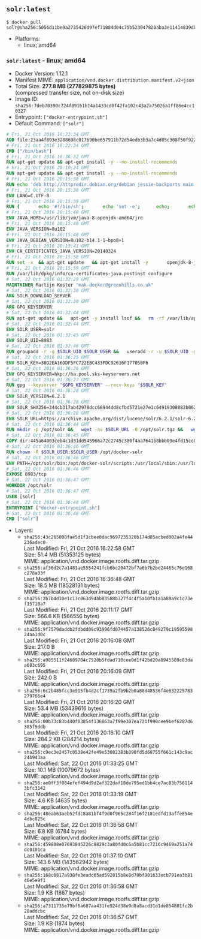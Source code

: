 ## `solr:latest`

```console
$ docker pull solr@sha256:5056d11be9a2735426d97ef71084d04c75b523047820aba3e11414839db76fa4
```

-	Platforms:
	-	linux; amd64

### `solr:latest` - linux; amd64

-	Docker Version: 1.12.1
-	Manifest MIME: `application/vnd.docker.distribution.manifest.v2+json`
-	Total Size: **277.8 MB (277829875 bytes)**  
	(compressed transfer size, not on-disk size)
-	Image ID: `sha256:7deb70390c724f891b1b14a1433cd0f42fa102c43a2a75026a1ff86e4cc10327`
-	Entrypoint: `["docker-entrypoint.sh"]`
-	Default Command: `["solr"]`

```dockerfile
# Fri, 21 Oct 2016 16:22:34 GMT
ADD file:23aa4f893e3288698c017b90be657911b72d54edb3b3a7c4d05c308f50f9228f in / 
# Fri, 21 Oct 2016 16:22:34 GMT
CMD ["/bin/bash"]
# Fri, 21 Oct 2016 16:36:32 GMT
RUN apt-get update && apt-get install -y --no-install-recommends 		ca-certificates 		curl 		wget 	&& rm -rf /var/lib/apt/lists/*
# Fri, 21 Oct 2016 20:10:24 GMT
RUN apt-get update && apt-get install -y --no-install-recommends 		bzip2 		unzip 		xz-utils 	&& rm -rf /var/lib/apt/lists/*
# Fri, 21 Oct 2016 20:15:38 GMT
RUN echo 'deb http://httpredir.debian.org/debian jessie-backports main' > /etc/apt/sources.list.d/jessie-backports.list
# Fri, 21 Oct 2016 20:15:38 GMT
ENV LANG=C.UTF-8
# Fri, 21 Oct 2016 20:15:39 GMT
RUN { 		echo '#!/bin/sh'; 		echo 'set -e'; 		echo; 		echo 'dirname "$(dirname "$(readlink -f "$(which javac || which java)")")"'; 	} > /usr/local/bin/docker-java-home 	&& chmod +x /usr/local/bin/docker-java-home
# Fri, 21 Oct 2016 20:15:40 GMT
ENV JAVA_HOME=/usr/lib/jvm/java-8-openjdk-amd64/jre
# Fri, 21 Oct 2016 20:15:40 GMT
ENV JAVA_VERSION=8u102
# Fri, 21 Oct 2016 20:15:40 GMT
ENV JAVA_DEBIAN_VERSION=8u102-b14.1-1~bpo8+1
# Fri, 21 Oct 2016 20:15:41 GMT
ENV CA_CERTIFICATES_JAVA_VERSION=20140324
# Fri, 21 Oct 2016 20:15:58 GMT
RUN set -x 	&& apt-get update 	&& apt-get install -y 		openjdk-8-jre-headless="$JAVA_DEBIAN_VERSION" 		ca-certificates-java="$CA_CERTIFICATES_JAVA_VERSION" 	&& rm -rf /var/lib/apt/lists/* 	&& [ "$JAVA_HOME" = "$(docker-java-home)" ]
# Fri, 21 Oct 2016 20:15:59 GMT
RUN /var/lib/dpkg/info/ca-certificates-java.postinst configure
# Sat, 22 Oct 2016 01:32:29 GMT
MAINTAINER Martijn Koster "mak-docker@greenhills.co.uk"
# Sat, 22 Oct 2016 01:32:30 GMT
ARG SOLR_DOWNLOAD_SERVER
# Sat, 22 Oct 2016 01:32:30 GMT
ARG GPG_KEYSERVER
# Sat, 22 Oct 2016 01:32:44 GMT
RUN apt-get update &&   apt-get -y install lsof &&   rm -rf /var/lib/apt/lists/*
# Sat, 22 Oct 2016 01:32:44 GMT
ENV SOLR_USER=solr
# Sat, 22 Oct 2016 01:32:45 GMT
ENV SOLR_UID=8983
# Sat, 22 Oct 2016 01:32:46 GMT
RUN groupadd -r -g $SOLR_UID $SOLR_USER &&   useradd -r -u $SOLR_UID -g $SOLR_USER $SOLR_USER
# Sat, 22 Oct 2016 01:36:25 GMT
ENV SOLR_KEY=38D2EA16DDF5FC722EBC433FDC92616F177050F6
# Sat, 22 Oct 2016 01:36:26 GMT
ENV GPG_KEYSERVER=hkp://ha.pool.sks-keyservers.net
# Sat, 22 Oct 2016 01:36:27 GMT
RUN gpg --keyserver "$GPG_KEYSERVER" --recv-keys "$SOLR_KEY"
# Sat, 22 Oct 2016 01:36:28 GMT
ENV SOLR_VERSION=6.2.1
# Sat, 22 Oct 2016 01:36:28 GMT
ENV SOLR_SHA256=344cb317ab42978dcc66944dd8cfbd5721e27e1c64919308082b0623a310b607
# Sat, 22 Oct 2016 01:36:28 GMT
ENV SOLR_URL=https://archive.apache.org/dist/lucene/solr/6.2.1/solr-6.2.1.tgz
# Sat, 22 Oct 2016 01:36:44 GMT
RUN mkdir -p /opt/solr &&   wget -nv $SOLR_URL -O /opt/solr.tgz &&   wget -nv $SOLR_URL.asc -O /opt/solr.tgz.asc &&   echo "$SOLR_SHA256 */opt/solr.tgz" | sha256sum -c - &&   (>&2 ls -l /opt/solr.tgz /opt/solr.tgz.asc) &&   gpg --batch --verify /opt/solr.tgz.asc /opt/solr.tgz &&   tar -C /opt/solr --extract --file /opt/solr.tgz --strip-components=1 &&   rm /opt/solr.tgz* &&   rm -Rf /opt/solr/docs/ &&   mkdir -p /opt/solr/server/solr/lib /opt/solr/server/solr/mycores &&   sed -i -e 's/#SOLR_PORT=8983/SOLR_PORT=8983/' /opt/solr/bin/solr.in.sh &&   sed -i -e '/-Dsolr.clustering.enabled=true/ a SOLR_OPTS="$SOLR_OPTS -Dsun.net.inetaddr.ttl=60 -Dsun.net.inetaddr.negative.ttl=60"' /opt/solr/bin/solr.in.sh &&   chown -R $SOLR_USER:$SOLR_USER /opt/solr &&   mkdir /docker-entrypoint-initdb.d /opt/docker-solr/
# Sat, 22 Oct 2016 01:36:45 GMT
COPY dir:445a64003ceb4c1d31dd545966a72c2745c380f4aa7641b8bbb09e4fd15cc0f6 in /opt/docker-solr/scripts 
# Sat, 22 Oct 2016 01:36:46 GMT
RUN chown -R $SOLR_USER:$SOLR_USER /opt/docker-solr
# Sat, 22 Oct 2016 01:36:46 GMT
ENV PATH=/opt/solr/bin:/opt/docker-solr/scripts:/usr/local/sbin:/usr/local/bin:/usr/sbin:/usr/bin:/sbin:/bin
# Sat, 22 Oct 2016 01:36:46 GMT
EXPOSE 8983/tcp
# Sat, 22 Oct 2016 01:36:47 GMT
WORKDIR /opt/solr
# Sat, 22 Oct 2016 01:36:47 GMT
USER [solr]
# Sat, 22 Oct 2016 01:36:48 GMT
ENTRYPOINT ["docker-entrypoint.sh"]
# Sat, 22 Oct 2016 01:36:48 GMT
CMD ["solr"]
```

-	Layers:
	-	`sha256:43c265008fae5d1f3cbee0dac9697235320b174d85acbed002a4fe44236adec0`  
		Last Modified: Fri, 21 Oct 2016 16:22:58 GMT  
		Size: 51.4 MB (51353125 bytes)  
		MIME: application/vnd.docker.image.rootfs.diff.tar.gzip
	-	`sha256:af36d2c7a1481ae5554241fcb6bc20472bf7a6b7b2be24465c76e168c278a03f`  
		Last Modified: Fri, 21 Oct 2016 16:36:48 GMT  
		Size: 18.5 MB (18528131 bytes)  
		MIME: application/vnd.docker.image.rootfs.diff.tar.gzip
	-	`sha256:2b7b4d10e1c13c063d94bb83588b327f4c4f5a10fb1a1a89a9c1c73ef15710a7`  
		Last Modified: Fri, 21 Oct 2016 20:11:17 GMT  
		Size: 566.6 KB (566556 bytes)  
		MIME: application/vnd.docker.image.rootfs.diff.tar.gzip
	-	`sha256:9f7579daddb2fdbdd09c93996fd074457a138526c049279c1959559824aa1d0c`  
		Last Modified: Fri, 21 Oct 2016 20:16:08 GMT  
		Size: 217.0 B  
		MIME: application/vnd.docker.image.rootfs.diff.tar.gzip
	-	`sha256:a985511f24689704c7520b5fdad710cee0d1f42bd20a8945589c83daa683c695`  
		Last Modified: Fri, 21 Oct 2016 20:16:09 GMT  
		Size: 242.0 B  
		MIME: application/vnd.docker.image.rootfs.diff.tar.gzip
	-	`sha256:6c2b485fcc3e915fb4d2cf1739a2fb9b2b0a88d48536f4e632225783279766e4`  
		Last Modified: Fri, 21 Oct 2016 20:16:20 GMT  
		Size: 53.4 MB (53439616 bytes)  
		MIME: application/vnd.docker.image.rootfs.diff.tar.gzip
	-	`sha256:00b73c83b440f03854f136863a7f99e307ea721f990cee9bef6287d6385f5ddb`  
		Last Modified: Fri, 21 Oct 2016 20:16:10 GMT  
		Size: 284.2 KB (284214 bytes)  
		MIME: application/vnd.docker.image.rootfs.diff.tar.gzip
	-	`sha256:c9ec3e2457c0538e42fe49e53082383b390fd5d68755f661c143c9ac24b943aa`  
		Last Modified: Sat, 22 Oct 2016 01:33:25 GMT  
		Size: 10.1 MB (10079672 bytes)  
		MIME: application/vnd.docker.image.rootfs.diff.tar.gzip
	-	`sha256:ae0ff3f084efef494d9d2af322daf18de795ed1bb4ce7ac83b7561143bfc3142`  
		Last Modified: Sat, 22 Oct 2016 01:33:19 GMT  
		Size: 4.6 KB (4635 bytes)  
		MIME: application/vnd.docker.image.rootfs.diff.tar.gzip
	-	`sha256:48eab63aeb52fdc8a81bf4f9d0f965c284f16f2181edfd13affe854e4dbc825c`  
		Last Modified: Sat, 22 Oct 2016 01:36:58 GMT  
		Size: 6.8 KB (6784 bytes)  
		MIME: application/vnd.docker.image.rootfs.diff.tar.gzip
	-	`sha256:459808e07693845226c8829c3a80fd0c6a5b81cc7216c9469a251a74dc0101ca`  
		Last Modified: Sat, 22 Oct 2016 01:37:10 GMT  
		Size: 143.6 MB (143562942 bytes)  
		MIME: application/vnd.docker.image.rootfs.diff.tar.gzip
	-	`sha256:168c0817a938fe3eadc65ad592815b8e8d70bf901633ecb791ea3b8146e5e9f1`  
		Last Modified: Sat, 22 Oct 2016 01:36:58 GMT  
		Size: 1.9 KB (1867 bytes)  
		MIME: application/vnd.docker.image.rootfs.diff.tar.gzip
	-	`sha256:a7311735e79bf6a687aa431fe924d38e9d8a8acd31d1de854801fc2b28addcbc`  
		Last Modified: Sat, 22 Oct 2016 01:36:57 GMT  
		Size: 1.9 KB (1874 bytes)  
		MIME: application/vnd.docker.image.rootfs.diff.tar.gzip
